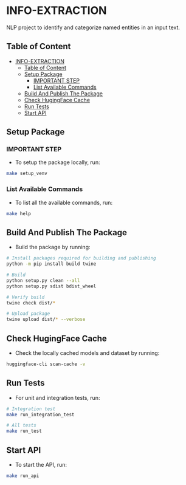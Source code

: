 # INFO-EXTRACTION

NLP project to identify and categorize named entities in an input text.

## Table of Content

- [INFO-EXTRACTION](#info-extraction)
  - [Table of Content](#table-of-content)
  - [Setup Package](#setup-package)
    - [IMPORTANT STEP](#important-step)
    - [List Available Commands](#list-available-commands)
  - [Build And Publish The Package](#build-and-publish-the-package)
  - [Check HugingFace Cache](#check-hugingface-cache)
  - [Run Tests](#run-tests)
  - [Start API](#start-api)

## Setup Package

### IMPORTANT STEP

- To setup the package locally, run:

```sh
make setup_venv
```

### List Available Commands

- To list all the available commands, run:

```sh
make help
```

## Build And Publish The Package

- Build the package by running:

```sh
# Install packages required for building and publishing
python -m pip install build twine

# Build
python setup.py clean --all    
python setup.py sdist bdist_wheel

# Verify build
twine check dist/*

# Upload package
twine upload dist/* --verbose
```

## Check HugingFace Cache

- Check the locally cached models and dataset by running:

```sh
huggingface-cli scan-cache -v
```

## Run Tests

- For unit and integration tests, run:

```sh
# Integration test
make run_integration_test

# All tests
make run_test
```

## Start API

- To start the API, run:

```sh
make run_api
```
